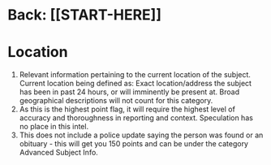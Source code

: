 # Back: [[START-HERE]]
# Location


1. Relevant information pertaining to the current location of the subject. Current location being defined as: Exact location/address the subject has been in past 24 hours, or will imminently be present at. Broad geographical descriptions will not count for this category.
2. As this is the highest point flag, it will require the highest level of accuracy and thoroughness in reporting and context. Speculation has no place in this intel.
3. This does not include a police update saying the person was found or an obituary - this will get you 150 points and can be under the category Advanced Subject Info.
